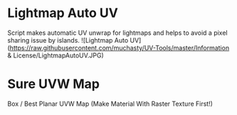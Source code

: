 # Lightmap Auto UV
Script makes automatic UV unwrap for lightmaps and helps to avoid a pixel sharing issue by islands.
![Lightmap Auto UV](https://raw.githubusercontent.com/muchasty/UV-Tools/master/Information & License/LightmapAutoUV.JPG)


# Sure UVW Map
Box / Best Planar UVW Map (Make Material With Raster Texture First!)
